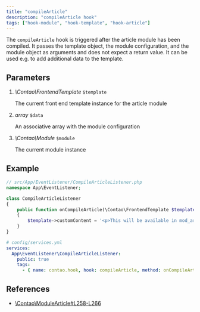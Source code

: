 ```yaml
---
title: "compileArticle"
description: "compileArticle hook"
tags: ["hook-module", "hook-template", "hook-article"]
---
```


The `compileArticle` hook is triggered after the article module has been compiled. 
It passes the template object, the module configuration, and the module object as 
arguments and does not expect a return value. It can be used e.g. to add additional 
data to the template.


## Parameters

1. *\Contao\FrontendTemplate* `$template`

    The current front end template instance for the article module

2. *array* `$data`

    An associative array with the module configuration

3. *\Contao\Module* `$module`

    The current module instance


## Example

```php
// src/App/EventListener/CompileArticleListener.php
namespace App\EventListener;

class CompileArticleListener
{
    public function onCompileArticle(\Contao\FrontendTemplate $template, array $data, \Contao\Module $module): void
    {
        $template->customContent = '<p>This will be available in mod_article.html5 via $this->customContent</p>';
    }
}
```

```yml
# config/services.yml
services:
  App\EventListener\CompileArticleListener:
    public: true
    tags:
      - { name: contao.hook, hook: compileArticle, method: onCompileArticle }
```


## References

* [\Contao\ModuleArticle#L258-L266](https://github.com/contao/contao/blob/4.7.6/core-bundle/src/Resources/contao/modules/ModuleArticle.php#L258-L266)
